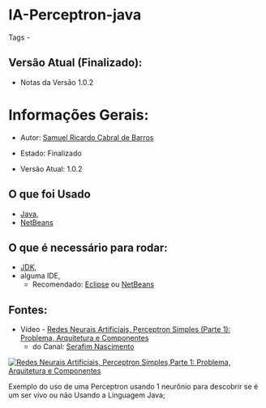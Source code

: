 # IA-Perceptron-java

Tags -
 
## Versão Atual (Finalizado):
- Notas da Versão 1.0.2 
  
# Informações Gerais:
- Autor: [Samuel Ricardo Cabral de Barros](https://github.com/Samuel-Ricardo)

- Estado: Finalizado

- Versão Atual: 1.0.2

## O que foi Usado
- [Java](https://www.java.com/pt-BR/about/whatis_java.jsp),
- [NetBeans](https://netbeans.apache.org/)
 
## O que é necessário para rodar:
- [JDK](https://www.oracle.com/java/technologies/javase-downloads.html),
- alguma IDE,
	- Recomendado: [Eclipse](https://www.eclipse.org/) ou [NetBeans](https://netbeans.apache.org/download/index.html)

## Fontes: 

- Vídeo -
[Redes Neurais Artificiais, Perceptron Simples (Parte 1): Problema, Arquitetura e Componentes](https://youtu.be/PMfarAZdNSA) 
	- do Canal: [Serafim Nascimento](https://www.youtube.com/channel/UC4nbGdTDlcNrbZGVt732lmQ)
    
[![Redes Neurais Artificiais, Perceptron Simples,Parte 1: Problema, Arquitetura e Componentes](http://img.youtube.com/vi/PMfarAZdNSA/0.jpg)](http://www.youtube.com/watch?v=PMfarAZdNSA "Redes Neurais Artificiais, Perceptron Simples, Parte 1: Problema, Arquitetura e Componentes")


Exemplo do uso de uma Perceptron usando 1 neurônio para descobrir se é um ser vivo ou não  Usando a Linguagem Java;

